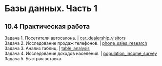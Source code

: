 # Базы данных. Часть 1
## 10.4 Практическая работа

Задача 1. Посетители автосалона. | [car_dealership_visitors](https://github.com/wafflelios/Python-Advanced/tree/main/mod10/car_dealership_visitors)<br>
Задача 2. Исследование продаж телефонов. | [phone_sales_research](https://github.com/wafflelios/Python-Advanced/tree/main/mod10/phone_sales_research)<br>
Задача 3. Анализ таблиц. | [table_analysis](https://github.com/wafflelios/Python-Advanced/tree/main/mod10/table_analysis)<br>
Задача 4. Исследование доходов населения. | [population_income_survey](https://github.com/wafflelios/Python-Advanced/tree/main/mod10/population_income_survey)<br>
Задача 5. Быстрая вставка.
